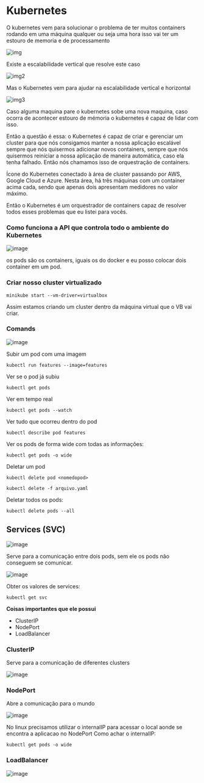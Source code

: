# Kubernetes

O kubernetes vem para solucionar o problema de ter muitos containers rodando em uma máquina qualquer ou seja uma hora isso vai ter um estouro de memoria e de processamento 

![img](https://caelum-online-public.s3.amazonaws.com/kubernetes/Transcri%C3%A7%C3%A3o+Externa/Imagens/aula1_video2_imagem3.PNG)

Existe a escalabilidade vertical que resolve este caso

![img2](https://caelum-online-public.s3.amazonaws.com/kubernetes/Transcri%C3%A7%C3%A3o+Externa/Imagens/aula1_video2_imagem4.PNG)

Mas o Kubernetes vem para ajudar na escalabilidade vertical e horizontal 

![img3](https://caelum-online-public.s3.amazonaws.com/kubernetes/Transcri%C3%A7%C3%A3o+Externa/Imagens/aula1_video2_imagem5.PNG)

Caso alguma maquina pare o kubernetes sobe uma nova maquina, caso ocorra de acontecer estouro de mémoria o kubernetes é capaz de lidar com isso.

Então a questão é essa: o Kubernetes é capaz de criar e gerenciar um cluster para que nós consigamos manter a nossa aplicação escalável sempre que nós quisermos adicionar novos containers, sempre que nós quisermos reiniciar a nossa aplicação de maneira automática, caso ela tenha falhado. Então nós chamamos isso de orquestração de containers.

Ícone do Kubernetes conectado à área de cluster passando por AWS, Google Cloud e Azure. Nesta área, há três máquinas com um container acima cada, sendo que apenas dois apresentam medidores no valor máximo.

Então o Kubernetes é um orquestrador de containers capaz de resolver todos esses problemas que eu listei para vocês.

### Como funciona a API que controla todo o ambiente do Kubernetes

![image](https://user-images.githubusercontent.com/48387196/116601254-ac418000-a900-11eb-9bbf-62001c345858.png)

os pods são os containers, iguais os do docker e eu posso colocar dois container em um pod.

### Criar nosso cluster virtualizado

```
minikube start --vm-driver=virtualbox
```

Assim estamos criando um cluster dentro da máquina virtual que o VB vai criar.

### Comands 

![image](https://user-images.githubusercontent.com/48387196/116742918-81256200-a9ce-11eb-980a-3d9cdf899852.png)

Subir um pod com uma imagem 

```
kubectl run features --image=features
```

Ver se o pod já subiu

```
kubectl get pods 
```

Ver em tempo real

```
kubectl get pods --watch
```

Ver tudo que ocorreu dentro do pod

```
kubectl describe pod features
```

Ver os pods de forma wide com todas as informações:

```
kubectl get pods -o wide
```

Deletar um pod 

``` 
kubectl delete pod <nomedopod>
```
```
kubectl delete -f arquivo.yaml
```
Deletar todos os pods:
```
kubectl delete pods --all
```

## Services (SVC)

![image](https://user-images.githubusercontent.com/48387196/116743021-ab771f80-a9ce-11eb-98fd-939a84e98db4.png)

Serve para a comunicação entre dois pods, sem ele os pods não conseguem se comunicar.

![image](https://user-images.githubusercontent.com/48387196/116743299-1c1e3c00-a9cf-11eb-803c-06db4ddd6177.png)

Obter os valores de services:

```
kubectl get svc
```

**Coisas importantes que ele possui**

- ClusterIP
- NodePort
- LoadBalancer

### ClusterIP

Serve para a comunicação de diferentes clusters

![image](https://user-images.githubusercontent.com/48387196/116743408-4243dc00-a9cf-11eb-98e4-36f02dfc0a23.png)

### NodePort

Abre a comunicação para o mundo

![image](https://user-images.githubusercontent.com/48387196/116749208-f85ef400-a9d6-11eb-8103-1ef81552bcaa.png)

No linux precisamos utilizar o internalIP para acessar o local aonde se encontra a aplicacao no NodePort
Como achar o internalIP:
```
kubectl get pods -o wide
```

### LoadBalancer

![image](https://user-images.githubusercontent.com/48387196/116751821-fa2ab680-a9da-11eb-8468-1c09ec30ec4f.png)

